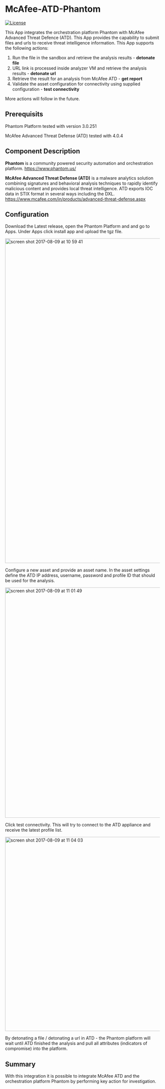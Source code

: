 # McAfee-ATD-Phantom
[![License](https://img.shields.io/badge/License-Apache%202.0-blue.svg)](https://opensource.org/licenses/Apache-2.0)

This App integrates the orchestration platform Phantom with McAfee Advanced Threat Defence (ATD). This App provides the capability to submit files and urls to receive threat intelligence information. This App supports the following actions:

1. Run the file in the sandbox and retrieve the analysis results - **detonate file**
2. URL link is processed inside analyzer VM and retrieve the analysis results - **detonate url**
3. Retrieve the result for an analysis from McAfee ATD - **get report**
4. Validate the asset configuration for connectivity using supplied configuration - **test connectivity**

More actions will follow in the future.

## Prerequisits

Phantom Platform tested with version 3.0.251

McAfee Advanced Threat Defense (ATD) tested with 4.0.4

## Component Description

**Phantom** is a community powered security automation and orchestration platform. https://www.phantom.us/

**McAfee Advanced Threat Defense (ATD)** is a malware analytics solution combining signatures and behavioral analysis techniques to rapidly identify malicious content and provides local threat intelligence. ATD exports IOC data in STIX format in several ways including the DXL. https://www.mcafee.com/in/products/advanced-threat-defense.aspx

## Configuration
Download the Latest release, open the Phantom Platform and and go to Apps. Under Apps click install app and upload the tgz file. 

<img width="1052" alt="screen shot 2017-08-09 at 10 59 41" src="https://user-images.githubusercontent.com/25227268/29113641-e8cca52a-7cf1-11e7-9f6c-37fe28ae9593.png">

Configure a new asset and provide an asset name. In the asset settings define the ATD IP address, username, password and profile ID that should be used for the analysis.

<img width="746" alt="screen shot 2017-08-09 at 11 01 49" src="https://user-images.githubusercontent.com/25227268/29113726-31e32b76-7cf2-11e7-8eab-7e28c7695538.png">

Click test connectivity. This will try to connect to the ATD appliance and receive the latest profile list.

<img width="629" alt="screen shot 2017-08-09 at 11 04 03" src="https://user-images.githubusercontent.com/25227268/29113818-7f1b4356-7cf2-11e7-8b9e-0998ffbf3b0a.png">

By detonating a file / detonating a url in ATD - the Phantom platform will wait until ATD finished the analysis and pull all attributes (indicators of compromise) into the platform.

## Summary

With this integration it is possible to integrate McAfee ATD and the orchestration platform Phantom by performing key action for investigation.
